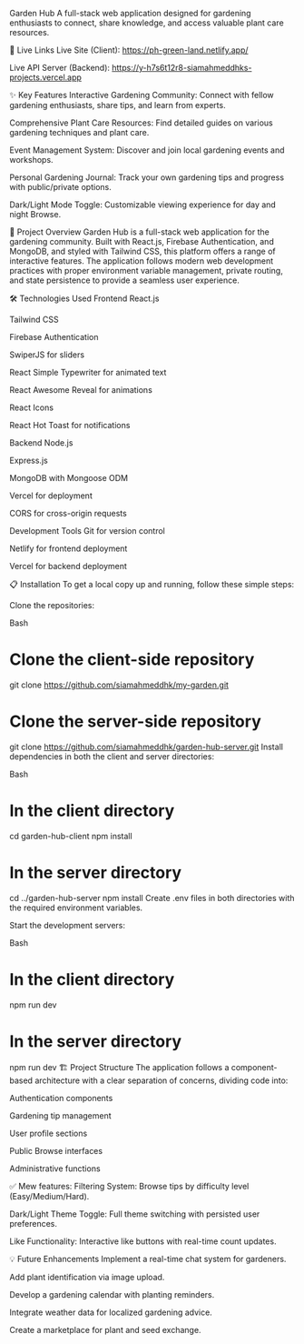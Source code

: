 
Garden Hub
A full-stack web application designed for gardening enthusiasts to connect, share knowledge, and access valuable plant care resources.



🚀 Live Links
Live Site (Client): https://ph-green-land.netlify.app/

Live API Server (Backend): https://y-h7s6t12r8-siamahmeddhks-projects.vercel.app



✨ Key Features
Interactive Gardening Community: Connect with fellow gardening enthusiasts, share tips, and learn from experts.

Comprehensive Plant Care Resources: Find detailed guides on various gardening techniques and plant care.

Event Management System: Discover and join local gardening events and workshops.

Personal Gardening Journal: Track your own gardening tips and progress with public/private options.

Dark/Light Mode Toggle: Customizable viewing experience for day and night Browse.



📖 Project Overview
Garden Hub is a full-stack web application for the gardening community. Built with React.js, Firebase Authentication, and MongoDB, and styled with Tailwind CSS, this platform offers a range of interactive features. The application follows modern web development practices with proper environment variable management, private routing, and state persistence to provide a seamless user experience.




🛠️ Technologies Used
Frontend
React.js

Tailwind CSS

Firebase Authentication

SwiperJS for sliders

React Simple Typewriter for animated text

React Awesome Reveal for animations

React Icons

React Hot Toast for notifications

Backend
Node.js

Express.js

MongoDB with Mongoose ODM

Vercel for deployment

CORS for cross-origin requests





Development Tools
Git for version control

Netlify for frontend deployment

Vercel for backend deployment




📋 Installation
To get a local copy up and running, follow these simple steps:

Clone the repositories:

Bash

# Clone the client-side repository
git clone https://github.com/siamahmeddhk/my-garden.git
# Clone the server-side repository
git clone https://github.com/siamahmeddhk/garden-hub-server.git
Install dependencies in both the client and server directories:

Bash

# In the client directory
cd garden-hub-client
npm install

# In the server directory
cd ../garden-hub-server
npm install
Create .env files in both directories with the required environment variables.

Start the development servers:

Bash

# In the client directory
npm run dev

# In the server directory
npm run dev
🏗️ Project Structure
The application follows a component-based architecture with a clear separation of concerns, dividing code into:

Authentication components

Gardening tip management

User profile sections

Public Browse interfaces

Administrative functions



✅ Mew features:
Filtering System: Browse tips by difficulty level (Easy/Medium/Hard).

Dark/Light Theme Toggle: Full theme switching with persisted user preferences.

Like Functionality: Interactive like buttons with real-time count updates.

💡 Future Enhancements
Implement a real-time chat system for gardeners.

Add plant identification via image upload.

Develop a gardening calendar with planting reminders.

Integrate weather data for localized gardening advice.

Create a marketplace for plant and seed exchange.


